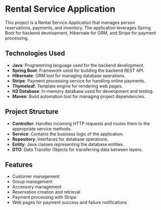 # Rental Service Application

This project is a Rental Service Application that manages person reservations, payments, and inventory.
The application leverages Spring Boot for backend development, Hibernate for ORM, and Stripe for payment processing.

## Technologies Used

- **Java**: Programming language used for the backend development.
- **Spring Boot**: Framework used for building the backend REST API.
- **Hibernate**: ORM tool for managing database operations.
- **Stripe**: Payment processing service for handling online payments.
- **Thymeleaf**: Template engine for rendering web pages.
- **H2 Database**: In-memory database used for development and testing.
- **Maven**: Build automation tool for managing project dependencies.

## Project Structure

- **Controller**: Handles incoming HTTP requests and routes them to the appropriate service methods.
- **Service**: Contains the business logic of the application.
- **Repository**: Interfaces for database operations.
- **Entity**: Java classes representing the database entities.
- **DTO**: Data Transfer Objects for transferring data between layers.

## Features

- Customer management
- Group management
- Accessory management
- Reservation creation and retrieval
- Payment processing with Stripe
- Web pages for payment success and failure notifications

